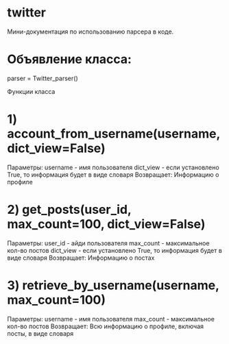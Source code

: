 # twitter
Мини-документация по использованию парсера в коде.

# Объявление класса:
parser = Twitter_parser()

Функции класса
# 1) account_from_username(username, dict_view=False)
Параметры:
  username - имя пользователя
  dict_view - если установлено True, то информация будет в виде словаря
Возвращает:
  Информацию о профиле

# 2) get_posts(user_id, max_count=100, dict_view=False)
Параметры:
  user_id - айди пользователя
  max_count - максимальное кол-во постов
  dict_view - если установлено True, то информация будет в виде словаря
Возвращает:
  Информацию о постах

# 3) retrieve_by_username(username, max_count=100)
Параметры:
  username - имя пользователя
  max_count - максимальное кол-во постов
Возвращает:
  Всю информацию о профиле, включая посты, в виде словаря
